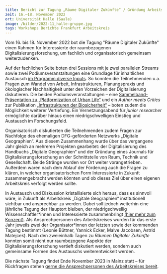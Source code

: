 ```yaml
---
title: Bericht zur Tagung „Räume Digitaler Zukünfte“ / Gründung Arbeitskreis Digitale Geographien
zeit: 16.–18. November 2022
ort: Universität Halle (Saale)
image: /bilder/2022-11_halle-gruppe.jpg
tags: Workshops Berichte Frankfurt Arbeitskreis
---
```


Vom 16. bis 18. November 2022 bot die Tagung "Räume Digitaler Zukünfte" einen Rahmen für Interessierte der raumbezogenen Digitalisierungsforschung, um fachlich und organisatorisch gemeinsam weiterzudenken.

Auf der fachlichen Seite boten drei Sessions mit je zwei parallelen Streams sowie zwei Podiumsveranstaltungen eine Grundlage für inhaltlichen Austausch [im Programm diverse Inputs](https://digital.geo.uni-halle.de/2022/06/programm-tagung-raeume-digitaler-zukuenfte-november-2022/). So konnten die Teilnehmenden u.a. Fragen zum Wandel von Arbeit, Infrastrukturen, Planungspraxis und ökologischer Nachhaltigkeit unter den Vorzeichen der Digitalisierung diskutieren. Die beiden Podiumsveranstaltungen – eine [Sammelband-Präsentation zu „Platformization of Urban Life“](https://www.transcript-publishing.com/978-3-8376-5964-1/platformization-of-urban-life/?c=410000046) und ein *Author meets Critics* zur Publikation [„Infrastrukturen der Biosicherheit“](https://www.transcript-verlag.de/978-3-8376-6021-0/infrastrukturen-der-biosicherheit/?number=978-3-8394-6021-4) – boten zudem die Möglichkeit weiterer Vertiefung. Ein Vernetzungsabend für *junior researcher* ermöglichte darüber hinaus einen niedrigschwelligen Einstieg und Austausch im Forschungsfeld.

Organisatorisch diskutierten die Teilnehmenden zudem Fragen zur Nachfolge des ehemaligen DFG-geförderten Netzwerks „Digitale Geographien“. Aus diesem Zusammenhang wurde über das vergangene Jahr gleich an mehreren Projekten gearbeitet: der Digitalisierung des Handbuchs „Digitale Geographien“ und der Gründung eines Journals für Digitalisierungsforschung an der Schnittstelle von Raum, Technik und Gesellschaft. Beide Stränge wurden vor Ort weiter vorangetrieben. Außerdem waren nach dem Ablauf der Förderung auch die Fragen zu klären, in welcher organisatorischen Form Interessierte in Zukunft zusammengebracht werden könnten und ob dieses Ziel über einen eigenen Arbeitskreis verfolgt werden sollte.

In Austausch und Diskussion kristallisierte sich heraus, dass es sinnvoll wäre, in Zukunft als Arbeitskreis „Digitale Geographien“ institutionell sichtbar und ansprechbar zu werden. Dabei soll jedoch weiterhin eine jährliche Tagung der Hauptort bleiben, der niedrigschwellig Wissenschaftler\*innen und Interessierte zusammenbringt [(hier mehr zum Konzept)](https://digitale-geographien.de/ueber-uns). Als Ansprechpersonen des Arbeitskreises wurden für das erste Jahr jeweils zwei der Organisator\*innen der letzten sowie der kommenden Tagung bestimmt (Leonie Büttner, Yannick Ecker, Malve Jacobsen, Astrid Matejcek).
Nach den zweieinhalb Tagen zu *Räumen Digitaler Zukünfte* konnten somit nicht nur raumbezogene Aspekte der Digitalisierungsforschung vertieft diskutiert werden, sondern auch  gemeinsame Formen des Austauschs weiterentwickelt werden.

Die nächste Tagung findet Ende November 2023 in Mainz statt – für Rückfragen stehen [gerne die Ansprechpersonen des Arbeitskreises bereit](mailto:{{site.email}}).
